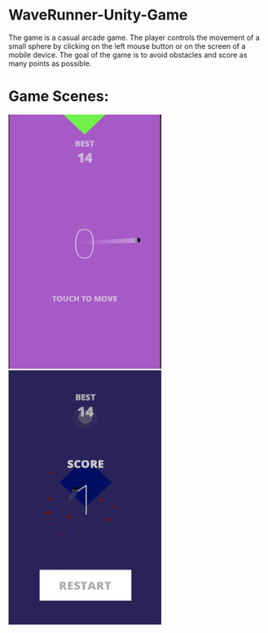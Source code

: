 # WaveRunner-Unity-Game
The game is a casual arcade game. 
The player controls the movement of a small sphere by clicking on the left mouse button or on the screen of a mobile device. 
The goal of the game is to avoid obstacles and score as many points as possible.
 
 
 <h1>Game Scenes:</h1>

<img src="https://github.com/DenisPavlov0/WaveRunner-Unity-Game/raw/main/Image3.png" alt="Image" width="300" height="500"> <img src="https://github.com/DenisPavlov0/WaveRunner-Unity-Game/raw/main/Image4.png" alt="Image" width="300" height="500">
